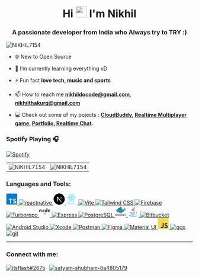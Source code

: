 <h1 align="center">Hi <img src="https://github.com/TheDudeThatCode/TheDudeThatCode/blob/master/Assets/Hi.gif" width="30px" height="30px"> I'm Nikhil</h1>
<h3 align="center">A passionate developer from India who Always try to TRY :)</h3>

<p align="left"> <img src="https://komarev.com/ghpvc/?username=NIKHIL7154&label=Profile%20views&color=0e75b6&style=for-the-badge" alt="NIKHIL7154" /> </p>

- 🌐 New to Open Source

- 🌱 I’m currently learning everything xD

- ⚡ Fun fact **love tech, music and sports**

- 📫 How to reach me **nikhildocode@gmail.com**, **nikhilthakurq@gmail.com**

- 💻 Check out some of my pojects : **[CloudBuddy](https://cloudbuddy.vercel.app/), [Realtime Multiplayer game](https://rockpapersci.vercel.app/), [Portfolio](https://nikhilthakur.in/me), [Realtime Chat](https://funchatt.netlify.app/).**

<h3 align="left">Spotify Playing 🎧</h3>

[![Spotify](https://spotifygit.vercel.app/api/spotify)]()

<table>
  <tr>
    <td><img src="https://github-readme-stats-itsflash10.vercel.app/api?username=NIKHIL7154&show_icons=true&locale=en&theme=radical&hide_border=true" alt="NIKHIL7154" /></td>
    <td><img src="https://github-readme-streak-stats.herokuapp.com/?user=NIKHIL7154&theme=radical&hide_border=true" alt="NIKHIL7154" /></td>
  </tr>
</table>

<h3 align="left">Languages and Tools:</h3>
<p align="left">
  <a href="https://www.typescriptlang.org/" target="_blank">
    <img src="https://raw.githubusercontent.com/devicons/devicon/master/icons/typescript/typescript-original.svg" alt="typescript" width="30px" />
  </a>
  <a href="https://reactnative.dev/" target="_blank">
    <img src="https://reactnative.dev/img/header_logo.svg" alt="reactnative" width="30px" />
  </a>
  <a href="https://nextjs.org/" target="_blank">
    <img src="https://raw.githubusercontent.com/devicons/devicon/master/icons/nextjs/nextjs-original.svg" alt="nextjs" width="30px" />
  </a>
  <a href="https://reactjs.org/" target="_blank">
    <img src="https://raw.githubusercontent.com/devicons/devicon/master/icons/react/react-original-wordmark.svg" alt="react" width="30px" />
  </a> 
  <a href="https://vitejs.dev/" target="_blank">
    <img src="https://github-production-user-asset-6210df.s3.amazonaws.com/62091613/261395532-b40892ef-efb8-4b0e-a6b5-d1cfc2f3fc35.png" alt="Vite" title="Vite" width="30px" />
  </a>
  <a href="https://tailwindcss.com/" target="_blank">
    <img src="https://user-images.githubusercontent.com/25181517/202896760-337261ed-ee92-4979-84c4-d4b829c7355d.png" alt="Tailwind CSS" title="Tailwind CSS" width="30px" />
  </a>
  <a href="https://firebase.google.com/" target="_blank">
    <img src="https://user-images.githubusercontent.com/25181517/189716855-2c69ca7a-5149-4647-936d-780610911353.png" alt="Firebase" title="Firebase" width="30px" />
  </a>
  <a href="https://turbo.build/repo" target="_blank">
    <img src="https://user-images.githubusercontent.com/4060187/196936104-5797972c-ab10-4834-bd61-0d1e5f442c9c.png" alt="Turborepo" title="Turborepo" width="30px" />
  </a>
   <a href="https://nodejs.org" target="_blank">
    <img src="https://raw.githubusercontent.com/devicons/devicon/master/icons/nodejs/nodejs-original-wordmark.svg" alt="nodejs" width="30px" />
  </a> 
  <a href="https://expressjs.com/" target="_blank">
    <img src="https://user-images.githubusercontent.com/25181517/183859966-a3462d8d-1bc7-4880-b353-e2cbed900ed6.png" alt="Express" title="Express" width="30px" />
  </a>
  <a href="https://www.postgresql.org/" target="_blank">
    <img src="https://user-images.githubusercontent.com/25181517/117208740-bfb78400-adf5-11eb-97bb-09072b6bedfc.png" alt="PostgreSQL" title="PostgreSQL" width="30px" />
  </a>
  <a href="https://www.docker.com/" target="_blank">
    <img src="https://raw.githubusercontent.com/devicons/devicon/master/icons/docker/docker-original-wordmark.svg" alt="docker" width="30px" />
  </a>
  <a href="https://www.java.com" target="_blank">
    <img src="https://raw.githubusercontent.com/devicons/devicon/master/icons/java/java-original.svg" alt="java" width="30px" />
  </a>
  <a href="https://bitbucket.org/" target="_blank">
    <img src="https://user-images.githubusercontent.com/25181517/192108375-268c35e6-ab26-44b2-88bf-e3121a4e5083.png" alt="Bitbucket" title="Bitbucket" width="30px" />
  </a>
  <a href="https://developer.android.com/studio" target="_blank">
    <img src="https://user-images.githubusercontent.com/25181517/192108895-20dc3343-43e3-4a54-a90e-13a4abbc57b9.png" alt="Android Studio" title="Android Studio" width="30px" />
  </a>
  <a href="https://developer.apple.com/xcode/" target="_blank">
    <img src="https://user-images.githubusercontent.com/25181517/186711578-bf30cb30-40b7-4b45-95a5-bdf837c372e7.png" alt="Xcode" title="Xcode" width="30px" />
  </a>
  <a href="https://www.postman.com/" target="_blank">
    <img src="https://user-images.githubusercontent.com/25181517/192109061-e138ca71-337c-4019-8d42-4792fdaa7128.png" alt="Postman" title="Postman" width="30px" />
  </a>
  <a href="https://www.figma.com/" target="_blank">
    <img src="https://user-images.githubusercontent.com/25181517/189715289-df3ee512-6eca-463f-a0f4-c10d94a06b2f.png" alt="Figma" title="Figma" width="30px" />
  </a>
  <a href="https://mui.com/" target="_blank">
    <img src="https://user-images.githubusercontent.com/25181517/189716630-fe6c084c-6c66-43af-aa49-64c8aea4a5c2.png" alt="Material UI" title="Material UI" width="30px" />
  </a> 
  <a href="https://developer.mozilla.org/en-US/docs/Web/JavaScript" target="_blank">
    <img src="https://raw.githubusercontent.com/devicons/devicon/master/icons/javascript/javascript-original.svg" alt="javascript" width="30px" />
  </a>  
  <a href="https://cloud.google.com" target="_blank">
    <img src="https://www.vectorlogo.zone/logos/google_cloud/google_cloud-icon.svg" alt="gcp" width="30px" />
  </a> 
  <a href="https://git-scm.com/" target="_blank">
    <img src="https://www.vectorlogo.zone/logos/git-scm/git-scm-icon.svg" alt="git" width="30px" />
  </a> 
</p>

---

<h3 align="left">Connect with me:</h3>
<p align="left" style="display: flex; gap: 10px;">
<a href="https://x.com/nikhildocode"><img align="center" src="https://uxwing.com/wp-content/themes/uxwing/download/brands-and-social-media/x-social-media-logo-icon.png" alt="itsflash#2675" height="30" /></a>
<a href="https://www.linkedin.com/in/nikhildocode/" target="blank"><img align="center" src="https://raw.githubusercontent.com/rahuldkjain/github-profile-readme-generator/master/src/images/icons/Social/linked-in-alt.svg" alt="satyam-shubham-8a4805179" height="30" /></a>
</p> 

<!---
NIKHIL7154/NIKHIL7154 is a ✨ special ✨ repository because its `README.md` (this file) appears on your GitHub profile.
You can click the Preview link to take a look at your changes.
--->
